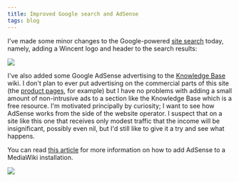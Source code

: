 ```yaml
---
title: Improved Google search and AdSense
tags: blog
---
```


I've made some minor changes to the Google-powered [site search](http://www.wincent.com/a/site-map/search/) today, namely, adding a Wincent logo and header to the search results:

![](/system/images/legacy/improved-search.png)

I've also added some Google AdSense advertising to the [Knowledge Base](http://kbase.wincent.com/) wiki. I don't plan to ever put advertising on the commercial parts of this site (the [product pages](http://www.wincent.com/), for example) but I have no problems with adding a small amount of non-intrusive ads to a section like the Knowledge Base which is a free resource. I'm motivated principally by curiosity; I want to see how AdSense works from the side of the website operator. I suspect that on a site like this one that receives only modest traffic that the income will be insignificant, possibly even nil, but I'd still like to give it a try and see what happens.

You can read [this article](http://www.wincent.com/knowledge-base/Adding_Google_AdSense_to_MediaWiki) for more information on how to add AdSense to a MediaWiki installation.

![](/system/images/legacy/adsense.png)
